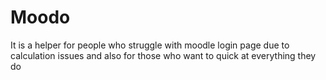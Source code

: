 # Moodo
It is a helper for people who struggle with moodle login page due to calculation issues and also for those who want to quick at everything they do
